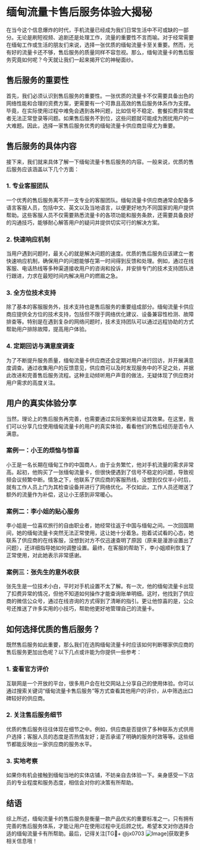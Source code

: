 # 缅甸流量卡售后服务体验大揭秘

在当今这个信息爆炸的时代，手机流量已经成为我们日常生活中不可或缺的一部分。无论是刷短视频、追剧还是处理工作，流量的重要性不言而喻。对于经常需要在缅甸工作或生活的朋友们来说，选择一张优质的缅甸流量卡至关重要。然而，光有好的流量卡还不够，售后服务的质量同样不容忽视。那么，缅甸流量卡的售后服务究竟如何呢？今天就让我们一起来揭开它的神秘面纱。

## 售后服务的重要性

首先，我们必须认识到售后服务的重要性。一张优质的流量卡不仅需要具备出色的网络性能和合理的资费方案，更需要有一个可靠且高效的售后服务体系作为支撑。毕竟，在实际使用过程中难免会遇到各种问题，比如信号不稳定、套餐扣费异常或者无法正常登录等问题。如果售后服务不到位，这些问题就可能成为困扰用户的一大难题。因此，选择一家售后服务优秀的缅甸流量卡供应商显得尤为重要。

## 售后服务的具体内容

接下来，我们就来具体了解一下缅甸流量卡售后服务的内容。一般来说，优质的售后服务应该涵盖以下几个方面：

### 1. 专业客服团队

一个优秀的售后服务离不开一支专业的客服团队。缅甸流量卡供应商通常会配备多语言客服人员，包括中文、英文以及当地语言，以便更好地为不同国家的用户提供帮助。这些客服人员不仅需要熟悉流量卡的各项功能和服务条款，还需要具备良好的沟通技巧，能够耐心解答用户的疑问并提供切实可行的解决方案。

### 2. 快速响应机制

当用户遇到问题时，最关心的就是解决问题的速度。优质的售后服务应该建立一套快速响应机制，确保用户的问题能够在第一时间得到反馈和处理。例如，通过在线客服、电话热线等多种渠道接收用户的咨询和投诉，并安排专门的技术支持团队进行跟进，力求在最短时间内解决用户的燃眉之急。

### 3. 全方位技术支持

除了基本的客服服务外，技术支持也是售后服务的重要组成部分。缅甸流量卡供应商应提供全方位的技术支持，包括但不限于网络优化建议、设备兼容性检测、故障排查等。特别是在遇到复杂的网络问题时，技术支持团队可以通过远程协助的方式帮助用户排除故障，提高用户体验。

### 4. 定期回访与满意度调查

为了不断提升服务质量，缅甸流量卡供应商还会定期对用户进行回访，并开展满意度调查。通过收集用户的反馈意见，供应商可以及时发现服务中的不足之处，并据此改进和完善售后服务流程。这种主动倾听用户声音的做法，无疑体现了供应商对用户需求的高度关注。

## 用户的真实体验分享

当然，理论上的售后服务再完善，也需要通过实际案例来验证其效果。在这里，我们可以分享几位使用缅甸流量卡的用户的真实体验，看看他们的售后经历是否令人满意。

### 案例一：小王的烦恼与惊喜

小王是一名长期在缅甸工作的中国商人，由于业务繁忙，他对手机流量的需求非常高。起初，他购买了一张缅甸流量卡，但很快便遇到了信号不稳定的问题，导致视频会议频繁中断。情急之下，他联系了供应商的客服热线，没想到仅仅半小时后，就有工作人员上门为其检查设备并进行了网络优化。不仅如此，工作人员还赠送了额外的流量作为补偿，这让小王感到非常暖心。

### 案例二：李小姐的贴心服务

李小姐是一位喜欢旅行的自由职业者，她经常往返于中国与缅甸之间。一次回国期间，她的缅甸流量卡突然无法正常使用，这让她十分着急。抱着试试看的心态，她联系了供应商的在线客服，没想到对方不仅迅速查明了原因（原来是漫游设置出了问题），还详细指导她如何调整设置。最终，在客服的帮助下，李小姐顺利恢复了正常使用，对此她表示非常感谢。

### 案例三：张先生的意外收获

张先生是一位技术小白，平时对手机设置不太了解。有一次，他的缅甸流量卡出现了扣费异常的情况，但他不知道如何操作才能查询账单明细。这时，他找到了供应商的微信公众号，通过在线咨询的方式得到了清晰的指引。更让他惊喜的是，公众号还推送了许多实用的小技巧，帮助他更好地管理自己的流量卡。

## 如何选择优质的售后服务？

既然售后服务如此重要，那么我们在选购缅甸流量卡时应该如何判断哪家供应商的售后服务更加出色呢？以下几点或许能为你提供一些参考：

### 1. 查看官方评价

互联网是一个开放的平台，很多用户会在社交网站上分享自己的使用体验。你可以通过搜索关键词“缅甸流量卡售后服务”等方式查看其他用户的评价，从中筛选出口碑较好的供应商。

### 2. 关注售后服务细节

优质的售后服务往往体现在细节之中。例如，供应商是否提供了多种联系方式供用户选择；客服人员的态度是否热情友好；是否承诺了明确的服务时效等等。这些细节都能反映出一家供应商的服务水平。

### 3. 实地考察

如果你有机会接触到缅甸当地的实体店铺，不妨亲自去体验一下。亲身感受一下店员的专业程度和服务态度，相信会对你的决策有所帮助。

## 结语

综上所述，缅甸流量卡的售后服务是衡量一款产品优劣的重要标准之一。只有拥有完善的售后服务体系，才能让用户在使用过程中无后顾之忧。希望本文对你选择合适的缅甸流量卡有所帮助。最后，记得关注[TG💪+ @jx0703 ![Image](https://github.com/user-attachments/assets/dbca1d08-cadb-493c-b0ec-ad6f7a83f270)]获取更多相关信息哦！